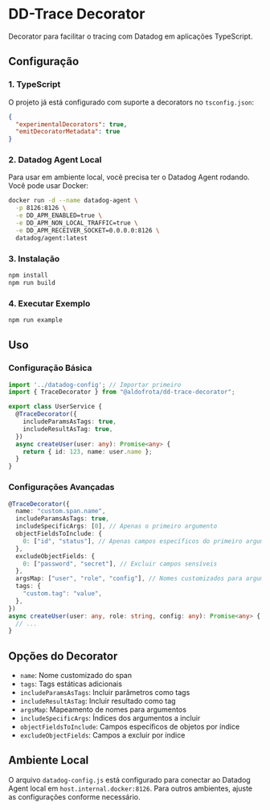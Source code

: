 # DD-Trace Decorator

Decorator para facilitar o tracing com Datadog em aplicações TypeScript.

## Configuração

### 1. TypeScript

O projeto já está configurado com suporte a decorators no `tsconfig.json`:

```json
{
  "experimentalDecorators": true,
  "emitDecoratorMetadata": true
}
```

### 2. Datadog Agent Local

Para usar em ambiente local, você precisa ter o Datadog Agent rodando. Você pode usar Docker:

```bash
docker run -d --name datadog-agent \
  -p 8126:8126 \
  -e DD_APM_ENABLED=true \
  -e DD_APM_NON_LOCAL_TRAFFIC=true \
  -e DD_APM_RECEIVER_SOCKET=0.0.0.0:8126 \
  datadog/agent:latest
```

### 3. Instalação

```bash
npm install
npm run build
```

### 4. Executar Exemplo

```bash
npm run example
```

## Uso

### Configuração Básica

```typescript
import '../datadog-config'; // Importar primeiro
import { TraceDecorator } from "@aldofrota/dd-trace-decorator";

export class UserService {
  @TraceDecorator({
    includeParamsAsTags: true,
    includeResultAsTag: true,
  })
  async createUser(user: any): Promise<any> {
    return { id: 123, name: user.name };
  }
}
```

### Configurações Avançadas

```typescript
@TraceDecorator({
  name: "custom.span.name",
  includeParamsAsTags: true,
  includeSpecificArgs: [0], // Apenas o primeiro argumento
  objectFieldsToInclude: {
    0: ["id", "status"], // Apenas campos específicos do primeiro argumento
  },
  excludeObjectFields: {
    0: ["password", "secret"], // Excluir campos sensíveis
  },
  argsMap: ["user", "role", "config"], // Nomes customizados para argumentos
  tags: {
    "custom.tag": "value",
  },
})
async createUser(user: any, role: string, config: any): Promise<any> {
  // ...
}
```

## Opções do Decorator

- `name`: Nome customizado do span
- `tags`: Tags estáticas adicionais
- `includeParamsAsTags`: Incluir parâmetros como tags
- `includeResultAsTag`: Incluir resultado como tag
- `argsMap`: Mapeamento de nomes para argumentos
- `includeSpecificArgs`: Índices dos argumentos a incluir
- `objectFieldsToInclude`: Campos específicos de objetos por índice
- `excludeObjectFields`: Campos a excluir por índice

## Ambiente Local

O arquivo `datadog-config.js` está configurado para conectar ao Datadog Agent local em `host.internal.docker:8126`. Para outros ambientes, ajuste as configurações conforme necessário.
